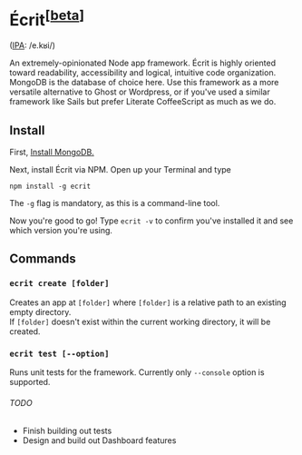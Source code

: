 Écrit<sup>[[beta](#TODO)]</sup>
=====
([IPA](http://en.wiktionary.org/wiki/Appendix:French_pronunciation): /e.kʁi/)

An extremely-opinionated Node app framework. Écrit is highly oriented toward readability, accessibility and logical, intuitive code organization. MongoDB is the database of choice here.
Use this framework as a more versatile alternative to Ghost or Wordpress, or if you've used a similar framework like Sails but prefer Literate CoffeeScript as much as we do.

Install
-------

First, [Install MongoDB.](http://docs.mongodb.org/manual/installation/)  

Next, install Écrit via NPM. Open up your Terminal and type

`npm install -g ecrit`

The `-g` flag is mandatory, as this is a command-line tool. 

Now you're good to go! Type `ecrit -v` to confirm you've installed it and see which version you're using.

Commands
--------

### `ecrit create [folder]`

Creates an app at `[folder]` where `[folder]` is a relative path to an existing empty directory.  
If `[folder]` doesn't exist within the current working directory, it will be created.

### `ecrit test [--option]`

Runs unit tests for the framework. Currently only `--console` option is supported.

###### TODO

* Finish building out tests
* Design and build out Dashboard features

